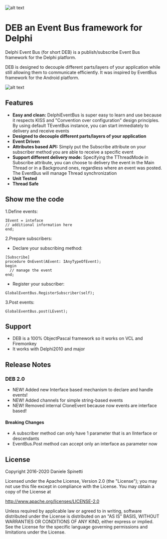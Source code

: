![alt text](/docs/DEB_Logo.png "DEB Logo")

# DEB an Event Bus framework for Delphi
Delphi Event Bus (for short DEB) is a publish/subscribe Event Bus framework for the Delphi platform.

DEB is designed to decouple different parts/layers of your application while still allowing them to communicate efficiently.
It was inspired by EventBus framework for the Android platform.

![alt text](/docs/DelphiEventBusArchitecture.png "Delphi Event Bus Architecture")

## Features
* __Easy and clean:__ DelphiEventBus is super easy to learn and use because it respects KISS and "Convention over configuration" design principles. By using default TEventBus instance, you can start immediately to delivery and receive events 
* __Designed to decouple different parts/layers of your application__
* __Event Driven__
* __Attributes based API:__ Simply put the Subscribe attribute on your subscriber method you are able to receive a specific event
* __Support different delivery mode:__ Specifying the TThreadMode in Subscribe attribute, you can choose to delivery the event in the Main Thread or in a Background ones, regardless where an event was posted. The EventBus will manage Thread synchronization     
* __Unit Tested__
* __Thread Safe__

## Show me the code
1.Define events:

```delphi
IEvent = inteface
// additional information here
end;
```

2.Prepare subscribers:

 * Declare your subscribing method:
```delphi
[Subscribe]
procedure OnEvent(AEvent: IAnyTypeOfEvent);
begin
  // manage the event 	
end;
```

 * Register your subscriber:
```delphi
GlobalEventBus.RegisterSubscriber(self);
```

3.Post events:
```delphi
GlobalEventBus.post(LEvent);
```

## Support
* DEB is a 100% ObjectPascal framework so it works on VCL and Firemonkey
* It works with Delphi2010 and major

## Release Notes

### DEB 2.0

* NEW! Added new Interface based mechanism to declare and handle events!
* NEW! Added channels for simple string-based events
* NEW! Removed internal CloneEvent because now events are interface based! 

#### Breaking Changes

* A subscriber method can only have 1 parameter that is an IInterface or descendants
* EventBus.Post method can accept only an interface as parameter now


## License
  Copyright 2016-2020 Daniele Spinetti

  Licensed under the Apache License, Version 2.0 (the "License");
  you may not use this file except in compliance with the License.
  You may obtain a copy of the License at

  http://www.apache.org/licenses/LICENSE-2.0

  Unless required by applicable law or agreed to in writing, software
  distributed under the License is distributed on an "AS IS" BASIS,
  WITHOUT WARRANTIES OR CONDITIONS OF ANY KIND, either express or implied.
  See the License for the specific language governing permissions and
  limitations under the License.
